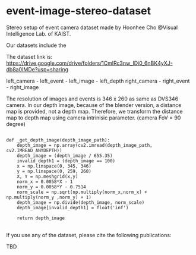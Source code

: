 # event-image-stereo-dataset

Stereo setup of event camera dataset made by Hoonhee Cho @Visual Intelligence Lab. of KAIST. 

Our datasets include the 



The dataset link is: https://drive.google.com/drive/folders/1CmlRc3nw_IDi0_6nBK4yXJ-db8a0IMDe?usp=sharing

left_camera
    - left_event
    - left_image
    - left_depth
right_camera
    - right_event
    - right_image

The resolution of images and events is 346 x 260 as same as DVS346 camera.
In our depth image, because of the blender version, a distance map is provided, not a depth map.
Therefore, we transform the distance map to depth map using camera intrinisic parameter. (camera FoV = 90 degree)

<pre>
<code>
def _get_depth_image(depth_image_path):
    depth_image = np.array(cv2.imread(depth_image_path, cv2.IMREAD_ANYDEPTH))
    depth_image = (depth_image / 655.35)
    invalid_depth1 = (depth_image == 100)
    x = np.linspace(0, 345, 346) 
    y = np.linspace(0, 259, 260)
    X, Y = np.meshgrid(x,y)
    norm_x = 0.0058*X - 1
    norm_y = 0.0058*Y - 0.7514
    norm_scale = np.sqrt(np.multiply(norm_x,norm_x) + np.multiply(norm_y ,norm_y) + 1)
    depth_image = np.divide(depth_image, norm_scale)
    depth_image[invalid_depth1] = float('inf')
    
    return depth_image
</code>
</pre>

If you use any of the dataset, please cite the following publications:

TBD
